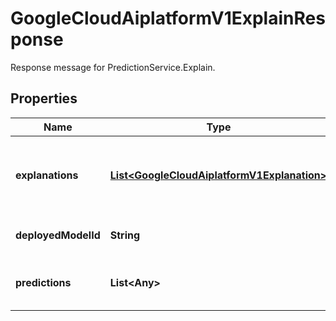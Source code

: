 

# GoogleCloudAiplatformV1ExplainResponse

Response message for PredictionService.Explain.

## Properties

| Name | Type | Description | Notes |
|------------ | ------------- | ------------- | -------------|
|**explanations** | [**List&lt;GoogleCloudAiplatformV1Explanation&gt;**](GoogleCloudAiplatformV1Explanation.md) | The explanations of the Model&#39;s PredictResponse.predictions. It has the same number of elements as instances to be explained. |  [optional] |
|**deployedModelId** | **String** | ID of the Endpoint&#39;s DeployedModel that served this explanation. |  [optional] |
|**predictions** | **List&lt;Any&gt;** | The predictions that are the output of the predictions call. Same as PredictResponse.predictions. |  [optional] |




